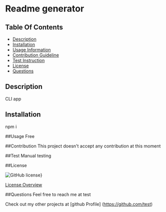 # Readme generator
## Table Of Contents

* [Description](#description)
* [Installation](#installation)
* [Usage Information](#usage)
* [Contribution Guideline](#contribution)
* [Test Instruction](#test)
* [License](#license)
* [Questions](#questions)

## Description
CLI app

## Installation
npm i

##Usage
Free

##Contribution 
This project doesn't accept any contribution at this moment

##Test 
Manual testing

##License

  ![GitHub license](https://img.shields.io/badge/license-ISC-blue.svg)}

  
 [License Overview]( https://choosealicense.com/licenses/ISC/)
 
  

##Questions
Feel free to reach me at test

Check out my other projects at
[github Profile] (https://github.com/test)